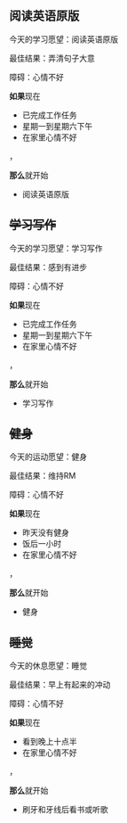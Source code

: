 ## 阅读英语原版

今天的学习愿望：阅读英语原版

最佳结果：弄清句子大意

障碍：心情不好



**如果**现在

- 已完成工作任务
- 星期一到星期六下午
- 在家里心情不好

，

**那么**就开始

- 阅读英语原版





## ~~学习写作~~

今天的学习愿望：学习写作

最佳结果：感到有进步

障碍：心情不好



**如果**现在

- 已完成工作任务
- 星期一到星期六下午
- 在家里心情不好

，

**那么**就开始

- 学习写作







## ~~健身~~

今天的运动愿望：健身

最佳结果：维持RM

障碍：心情不好



**如果**现在

- 昨天没有健身
- 饭后一小时
- 在家里心情不好

，

**那么**就开始

- 健身







## ~~睡觉~~

今天的休息愿望：睡觉

最佳结果：早上有起来的冲动

障碍：心情不好



**如果**现在

- 看到晚上十点半
- 在家里心情不好

，

**那么**就开始

- 刷牙和牙线后看书或听歌